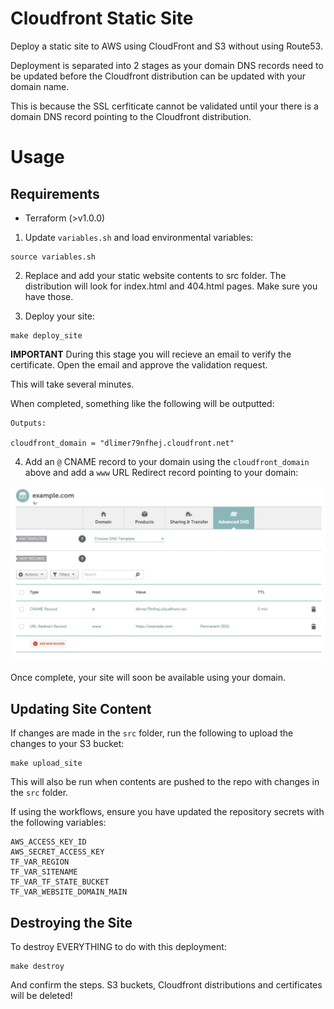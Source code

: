 # Cloudfront Static Site

Deploy a static site to AWS using CloudFront and S3 without using Route53.

Deployment is separated into 2 stages as your domain DNS records need to be updated before the Cloudfront distribution can be updated with your domain name. 

This is because the SSL cerfiticate cannot be validated until your there is a domain DNS record pointing to the Cloudfront distribution. 

# Usage

## Requirements
- Terraform (>v1.0.0)

1. Update `variables.sh` and load environmental variables:
```
source variables.sh
```

2. Replace and add your static website contents to src folder. The distribution will look for index.html and 404.html pages. Make sure you have those.

3. Deploy your site:
```
make deploy_site
```
**IMPORTANT**
During this stage you will recieve an email to verify the certificate.
Open the email and approve the validation request. 

This will take several minutes. 

When completed, something like the following will be outputted:

```
Outputs:

cloudfront_domain = "dlimer79nfhej.cloudfront.net"
```

4. Add an `@` CNAME record to your domain using the `cloudfront_domain` above and add a `www` URL Redirect record pointing to your domain:

![DNS Records](docs/images/dns-records.png)

Once complete, your site will soon be available using your domain.


## Updating Site Content

If changes are made in the `src` folder, run the following to upload the changes to your S3 bucket:
```
make upload_site
```
This will also be run when contents are pushed to the repo with changes in the `src` folder.

If using the workflows, ensure you have updated the repository secrets with the following variables:
```
AWS_ACCESS_KEY_ID
AWS_SECRET_ACCESS_KEY
TF_VAR_REGION
TF_VAR_SITENAME
TF_VAR_TF_STATE_BUCKET
TF_VAR_WEBSITE_DOMAIN_MAIN
```

## Destroying the Site

To destroy EVERYTHING to do with this deployment:
```
make destroy
```
And confirm the steps.
S3 buckets, Cloudfront distributions and certificates will be deleted!